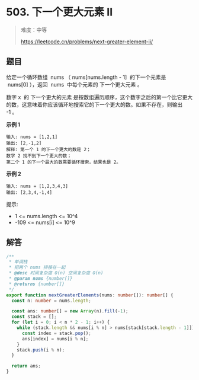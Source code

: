 # 503. 下一个更大元素 II

> 难度：中等
>
> https://leetcode.cn/problems/next-greater-element-ii/

## 题目

给定一个循环数组  nums （ nums[nums.length - 1]  的下一个元素是  nums[0] ），返回  nums  中每个元素的 下一个更大元素 。

数字 x  的 下一个更大的元素 是按数组遍历顺序，这个数字之后的第一个比它更大的数，这意味着你应该循环地搜索它的下一个更大的数。如果不存在，则输出 -1 。

**示例 1**

```
输入: nums = [1,2,1]
输出: [2,-1,2]
解释: 第一个 1 的下一个更大的数是 2；
数字 2 找不到下一个更大的数；
第二个 1 的下一个最大的数需要循环搜索，结果也是 2。
```

**示例 2**

```
输入: nums = [1,2,3,4,3]
输出: [2,3,4,-1,4]
```

提示:

- 1 <= nums.length <= 10^4
- -109 <= nums[i] <= 10^9

## 解答

```typescript
/**
 * 单调栈
 * 把两个 nums 拼接在一起
 * @desc 时间复杂度 O(n) 空间复杂度 O(n)
 * @param nums {number[]}
 * @returns {number[]}
 */
export function nextGreaterElements(nums: number[]): number[] {
  const n: number = nums.length;

  const ans: number[] = new Array(n).fill(-1);
  const stack = [];
  for (let i = 0; i < n * 2 - 1; i++) {
    while (stack.length && nums[i % n] > nums[stack[stack.length - 1]]) {
      const index = stack.pop();
      ans[index] = nums[i % n];
    }
    stack.push(i % n);
  }

  return ans;
}
```
